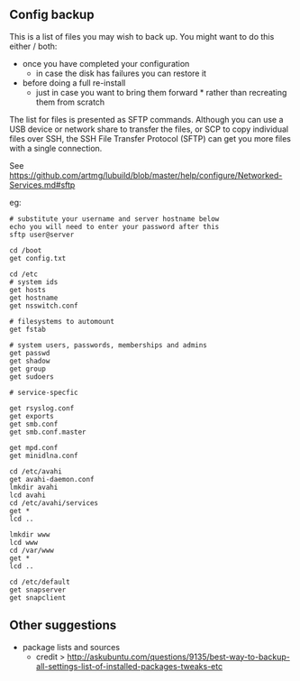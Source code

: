 ## Config backup

This is a list of files you may wish to back up.
You might want to do this either / both:

* once you have completed your configuration 
	* in case the disk has failures you can restore it
* before doing a full re-install
	* just in case you want to bring them forward 	* rather than recreating them from scratch

The list for files is presented as SFTP commands.
Although you can use a USB device 
or network share to transfer the files, 
or SCP to copy individual files over SSH, 
the SSH File Transfer Protocol (SFTP) 
can get you more files with a single connection. 

See https://github.com/artmg/lubuild/blob/master/help/configure/Networked-Services.md#sftp

eg:

```
# substitute your username and server hostname below
echo you will need to enter your password after this
sftp user@server

cd /boot
get config.txt

cd /etc
# system ids
get hosts
get hostname
get nsswitch.conf

# filesystems to automount
get fstab

# system users, passwords, memberships and admins
get passwd
get shadow
get group
get sudoers

# service-specfic

get rsyslog.conf
get exports
get smb.conf
get smb.conf.master

get mpd.conf
get minidlna.conf

cd /etc/avahi
get avahi-daemon.conf
lmkdir avahi
lcd avahi
cd /etc/avahi/services
get *
lcd ..

lmkdir www
lcd www
cd /var/www
get *
lcd ..

cd /etc/default
get snapserver
get snapclient
```

## Other suggestions 

* package lists and sources
	* credit > http://askubuntu.com/questions/9135/best-way-to-backup-all-settings-list-of-installed-packages-tweaks-etc

